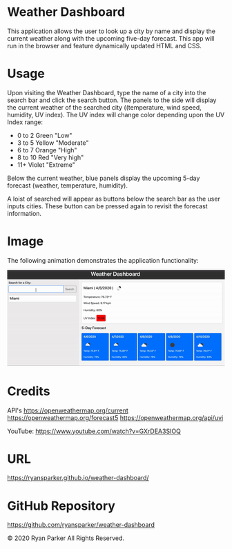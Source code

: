 # Weather Dashboard

This application allows the user to look up a city by name and display the current weather along with the upcoming five-day forecast. This app will run in the browser and feature dynamically updated HTML and CSS.

# Usage
Upon visiting the Weather Dashboard, type the name of a city into the search bar and click the search button. The panels to the side will display the current weather of the searched city ((temperature, wind speed, humidity, UV index). The UV index will change color depending upon the UV Index range: 

- 0 to 2	Green	"Low"
- 3 to 5	Yellow	"Moderate"
- 6 to 7	Orange	"High"
- 8 to 10	Red	    "Very high"
- 11+	    Violet	"Extreme"

Below the current weather, blue panels display the upcoming 5-day forecast (weather, temperature, humidity).

A loist of searched will appear as buttons below the search bar as the user inputs cities. These button can be pressed again to revisit the forecast information.

# Image
The following animation demonstrates the application functionality:

![](assets/demo.gif)

# Credits
API's
https://openweathermap.org/current
https://openweathermap.org/forecast5
https://openweathermap.org/api/uvi

YouTube:
https://www.youtube.com/watch?v=GXrDEA3SIOQ

# URL
https://ryansparker.github.io/weather-dashboard/

# GitHub Repository
https://github.com/ryansparker/weather-dashboard

© 2020 Ryan Parker All Rights Reserved.



